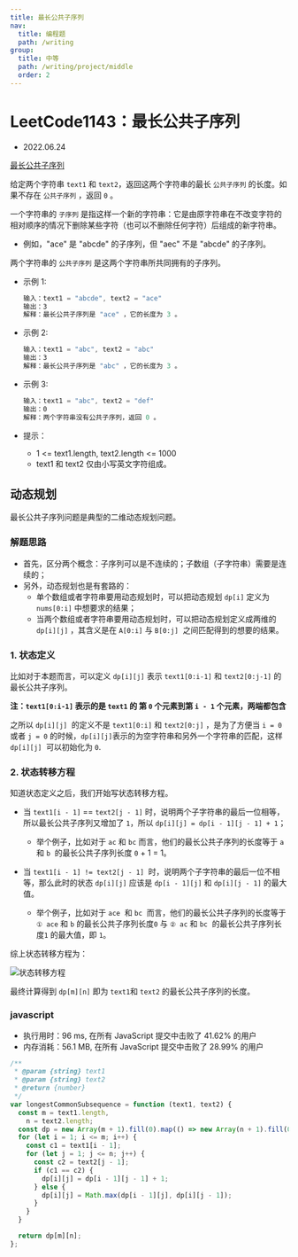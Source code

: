 ```yaml
---
title: 最长公共子序列
nav:
  title: 编程题
  path: /writing
group:
  title: 中等
  path: /writing/project/middle
  order: 2
---
```


# LeetCode1143：最长公共子序列

- 2022.06.24

[最长公共子序列](https://leetcode.cn/problems/longest-common-subsequence/)

给定两个字符串 `text1` 和 `text2`，返回这两个字符串的最长 `公共子序列` 的长度。如果不存在 `公共子序列` ，返回 `0` 。

一个字符串的 `子序列` 是指这样一个新的字符串：它是由原字符串在不改变字符的相对顺序的情况下删除某些字符（也可以不删除任何字符）后组成的新字符串。

- 例如，"ace" 是 "abcde" 的子序列，但 "aec" 不是 "abcde" 的子序列。

两个字符串的 `公共子序列` 是这两个字符串所共同拥有的子序列。

- 示例 1:

  ```js
  输入：text1 = "abcde", text2 = "ace"
  输出：3
  解释：最长公共子序列是 "ace" ，它的长度为 3 。
  ```

- 示例 2:

  ```js
  输入：text1 = "abc", text2 = "abc"
  输出：3
  解释：最长公共子序列是 "abc" ，它的长度为 3 。
  ```

- 示例 3:

  ```js
  输入：text1 = "abc", text2 = "def"
  输出：0
  解释：两个字符串没有公共子序列，返回 0 。
  ```

- 提示：
  - 1 <= text1.length, text2.length <= 1000
  - text1 和 text2 仅由小写英文字符组成。

## 动态规划

最长公共子序列问题是典型的二维动态规划问题。

### 解题思路

- 首先，区分两个概念：子序列可以是不连续的；子数组（子字符串）需要是连续的；
- 另外，动态规划也是有套路的：
  - 单个数组或者字符串要用动态规划时，可以把动态规划 `dp[i]` 定义为 `nums[0:i]` 中想要求的结果；
  - 当两个数组或者字符串要用动态规划时，可以把动态规划定义成两维的 `dp[i][j]` ，其含义是在 `A[0:i]` 与 `B[0:j]`  之间匹配得到的想要的结果。

### 1. 状态定义

比如对于本题而言，可以定义 `dp[i][j]` 表示 `text1[0:i-1]` 和 `text2[0:j-1]` 的最长公共子序列。

**注：`text1[0:i-1]` 表示的是 `text1` 的 第 `0` 个元素到第 `i - 1` 个元素，两端都包含**

之所以 `dp[i][j]`  的定义不是 `text1[0:i]` 和 `text2[0:j]` ，是为了方便当 `i = 0` 或者 `j = 0` 的时候，`dp[i][j]`表示的为空字符串和另外一个字符串的匹配，这样 `dp[i][j]`  可以初始化为 `0`.

### 2. 状态转移方程

知道状态定义之后，我们开始写状态转移方程。

- 当 `text1[i - 1]` == `text2[j - 1]` 时，说明两个子字符串的最后一位相等，所以最长公共子序列又增加了 `1`，所以 `dp[i][j] = dp[i - 1][j - 1] + 1`；

  - 举个例子，比如对于 `ac` 和 `bc` 而言，他们的最长公共子序列的长度等于 `a`  和 `b`  的最长公共子序列长度 `0` + 1 = 1。

- 当 `text1[i - 1] != text2[j - 1]`  时，说明两个子字符串的最后一位不相等，那么此时的状态 `dp[i][j]` 应该是 `dp[i - 1][j]` 和 `dp[i][j - 1]` 的最大值。
  - 举个例子，比如对于 `ace`  和 `bc`  而言，他们的最长公共子序列的长度等于 `① ace` 和 `b` 的最长公共子序列长度`0` 与 `② ac` 和 `bc`  的最长公共子序列长度`1` 的最大值，即 `1`。

综上状态转移方程为：

![状态转移方程](https://img-blog.csdnimg.cn/31a395f45dee43eea1bd6e8df6a7ed5b.png)

最终计算得到 `dp[m][n]` 即为 `text1`和 `text2` 的最长公共子序列的长度。

### javascript

- 执行用时：96 ms, 在所有 JavaScript 提交中击败了 41.62% 的用户
- 内存消耗：56.1 MB, 在所有 JavaScript 提交中击败了 28.99% 的用户

```js
/**
 * @param {string} text1
 * @param {string} text2
 * @return {number}
 */
var longestCommonSubsequence = function (text1, text2) {
  const m = text1.length,
    n = text2.length;
  const dp = new Array(m + 1).fill(0).map(() => new Array(n + 1).fill(0));
  for (let i = 1; i <= m; i++) {
    const c1 = text1[i - 1];
    for (let j = 1; j <= n; j++) {
      const c2 = text2[j - 1];
      if (c1 == c2) {
        dp[i][j] = dp[i - 1][j - 1] + 1;
      } else {
        dp[i][j] = Math.max(dp[i - 1][j], dp[i][j - 1]);
      }
    }
  }

  return dp[m][n];
};
```
